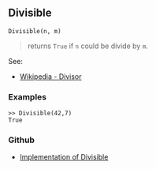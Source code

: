 ## Divisible

```
Divisible(n, m)
```

> returns `True` if `n` could be divide by `m`. 

See:  
* [Wikipedia - Divisor](https://en.wikipedia.org/wiki/Divisor)


### Examples  

```
>> Divisible(42,7)
True
```
 

### Github

* [Implementation of Divisible](https://github.com/axkr/symja_android_library/blob/master/symja_android_library/matheclipse-core/src/main/java/org/matheclipse/core/builtin/NumberTheory.java#L1465) 
